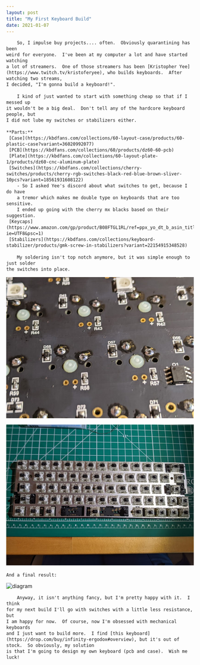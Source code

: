```yaml
---
layout: post
title: "My First Keyboard Build"
date: 2021-01-07
---
```


        So, I impulse buy projects.... often.  Obviously quarantining has been
    weird for everyone.  I've been at my computer a lot and have started watching
    a lot of streamers.  One of those streamers has been [Kristopher Yee](https://www.twitch.tv/kristoferyee), who builds keyboards.  After watching two streams,
    I decided, "I'm gonna build a keyboard!".  

        I kind of just wanted to start with something cheap so that if I messed up
    it wouldn't be a big deal.  Don't tell any of the hardcore keyboard people, but
    I did not lube my switches or stabilizers either.

    **Parts:**
     [Case](https://kbdfans.com/collections/60-layout-case/products/60-plastic-case?variant=36020992077)
     [PCB](https://kbdfans.com/collections/60/products/dz60-60-pcb)
     [Plate](https://kbdfans.com/collections/60-layout-plate-1/products/dz60-cnc-aluminum-plate)
     [Switches](https://kbdfans.com/collections/cherry-switches/products/cherry-rgb-switches-black-red-blue-brown-sliver-10pcs?variant=18561931608122)
        - So I asked Yee's discord about what switches to get, because I do have
        a tremor which makes me double type on keyboards that are too sensitive.  
        I ended up going with the cherry mx blacks based on their suggestion.
     [Keycaps](https://www.amazon.com/gp/product/B08FTGL1RL/ref=ppx_yo_dt_b_asin_title_o02_s00?ie=UTF8&psc=1)
     [Stabilizers](https://kbdfans.com/collections/keyboard-stabilizer/products/gmk-screw-in-stabilizers?variant=22154915348528)

        My soldering isn't top notch anymore, but it was simple enough to just solder
    the switches into place.

![diagram](https://github.com/ilally93/ilally93.github.io/blob/master/photos/solder.jpg?raw=true)

![diagram](https://github.com/ilally93/ilally93.github.io/blob/master/photos/keeb.jpg?raw=true)

    And a final result:

![diagram](https://github.com/ilally93/ilally93.github.io/blob/master/photos/firstBuild.gif?raw=true)

        Anyway, it isn't anything fancy, but I'm pretty happy with it.  I think
    for my next build I'll go with switches with a little less resistance, but
    I am happy for now.  Of course, now I'm obsessed with mechanical keyboards
    and I just want to build more.  I find [this keyboard](https://drop.com/buy/infinity-ergodox#overview), but it's out of stock.  So obviously, my solution
    is that I'm going to design my own keyboard (pcb and case).  Wish me luck!
